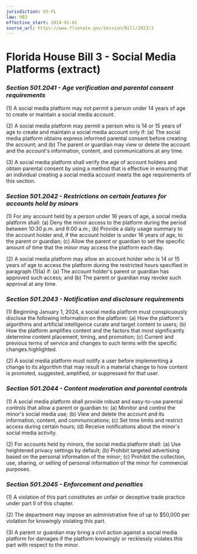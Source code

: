 ```yaml
---
jurisdiction: US-FL
law: HB3
effective_start: 2024-01-01
source_url: https://www.flsenate.gov/Session/Bill/2023/3
---
```


# Florida House Bill 3 - Social Media Platforms (extract)

### _Section 501.2041 - Age verification and parental consent requirements_

(1) A social media platform may not permit a person under 14 years of age to create or maintain a social media account.

(2) A social media platform may permit a person who is 14 or 15 years of age to create and maintain a social media account only if:
   (a) The social media platform obtains express informed parental consent before creating the account; and
   (b) The parent or guardian may view or delete the account and the account's information, content, and communications at any time.

(3) A social media platform shall verify the age of account holders and obtain parental consent by using a method that is effective in ensuring that an individual creating a social media account meets the age requirements of this section.

### _Section 501.2042 - Restrictions on certain features for accounts held by minors_

(1) For any account held by a person under 16 years of age, a social media platform shall:
   (a) Deny the minor access to the platform during the period between 10:30 p.m. and 6:00 a.m.;
   (b) Provide a daily usage summary to the account holder and, if the account holder is under 16 years of age, to the parent or guardian;
   (c) Allow the parent or guardian to set the specific amount of time that the minor may access the platform each day.

(2) A social media platform may allow an account holder who is 14 or 15 years of age to access the platform during the restricted hours specified in paragraph (1)(a) if:
   (a) The account holder's parent or guardian has approved such access; and
   (b) The parent or guardian may revoke such approval at any time.

### _Section 501.2043 - Notification and disclosure requirements_

(1) Beginning January 1, 2024, a social media platform must conspicuously disclose the following information on the platform:
   (a) How the platform's algorithms and artificial intelligence curate and target content to users;
   (b) How the platform amplifies content and the factors that most significantly determine content placement, timing, and promotion;
   (c) Current and previous terms of service and changes to such terms with the specific changes highlighted.

(2) A social media platform must notify a user before implementing a change to its algorithm that may result in a material change to how content is promoted, suggested, amplified, or suppressed for that user.

### _Section 501.2044 - Content moderation and parental controls_

(1) A social media platform shall provide robust and easy-to-use parental controls that allow a parent or guardian to:
   (a) Monitor and control the minor's social media use;
   (b) View and delete the account and its information, content, and communications;
   (c) Set time limits and restrict access during certain hours;
   (d) Receive notifications about the minor's social media activity.

(2) For accounts held by minors, the social media platform shall:
   (a) Use heightened privacy settings by default;
   (b) Prohibit targeted advertising based on the personal information of the minor;
   (c) Prohibit the collection, use, sharing, or selling of personal information of the minor for commercial purposes.

### _Section 501.2045 - Enforcement and penalties_

(1) A violation of this part constitutes an unfair or deceptive trade practice under part II of this chapter.

(2) The department may impose an administrative fine of up to $50,000 per violation for knowingly violating this part.

(3) A parent or guardian may bring a civil action against a social media platform for damages if the platform knowingly or recklessly violates this part with respect to the minor.